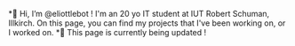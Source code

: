 *👋 Hi, I’m @eliottlebot ! I'm an 20 yo IT student at IUT Robert Schuman, Illkirch. On this page, you can find my projects that I've been working on, or I worked on.
*🚧 This page is currently being updated !
<!---
eliottlebot/eliottlebot is a ✨ special ✨ repository because its `README.md` (this file) appears on your GitHub profile.
You can click the Preview link to take a look at your changes.
--->
